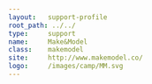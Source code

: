 ```yaml
---
layout:   support-profile
root_path: ../../
type:     support
name:     Make&Model
class:    makemodel
site:     http://www.makemodel.co/
logo:     /images/camp/MM.svg
---
```

